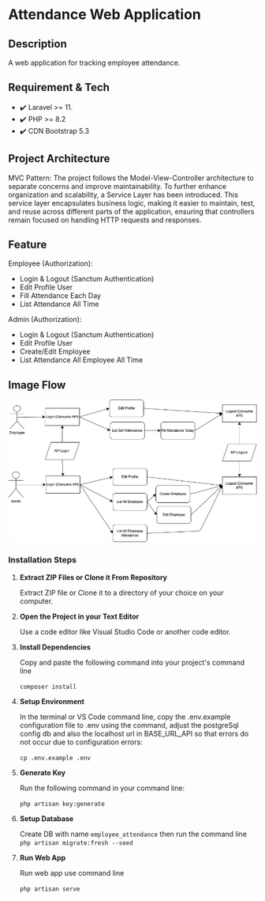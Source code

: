 # Attendance Web Application

## Description
A web application for tracking employee attendance.

## Requirement & Tech
- ✔️ Laravel >= 11.
- ✔️ PHP >= 8.2
- ✔️ CDN Bootstrap 5.3

## Project Architecture
MVC Pattern: The project follows the Model-View-Controller architecture to separate concerns and improve maintainability. To further enhance organization and scalability, a Service Layer has been introduced. This service layer encapsulates business logic, making it easier to maintain, test, and reuse across different parts of the application, ensuring that controllers remain focused on handling HTTP requests and responses.

## Feature
Employee (Authorization): 
- Login & Logout (Sanctum Authentication)
- Edit Profile User
- Fill Attendance Each Day
- List Attendance All Time

Admin (Authorization):
- Login & Logout (Sanctum Authentication)
- Edit Profile User
- Create/Edit Employee
- List Attendance All Employee All Time

## Image Flow
![Image Flow](https://github.com/umars28/Employee-Attendance-Web/blob/main/public/Attendance.drawio.png?raw=true)

### Installation Steps

1. **Extract ZIP Files or Clone it From Repository**

   Extract ZIP file or Clone it to a directory of your choice on your computer.

2. **Open the Project in your Text Editor**

    Use a code editor like Visual Studio Code or another code editor.

3. **Install Dependencies**

   Copy and paste the following command into your project's command line

    ```composer install```

4. **Setup Environment**

   In the terminal or VS Code command line, copy the .env.example configuration file to .env using the command, adjust the postgreSql config db and also the localhost url in BASE_URL_API so that errors do not occur due to configuration errors:

   ```cp .env.example .env```

5. **Generate Key**

    Run the following command in your command line:

   ```php artisan key:generate```   

6. **Setup Database**

    Create DB with name ```employee_attendance``` then run the command line ```php artisan migrate:fresh --seed```
   
7. **Run Web App**

   Run web app use command line

   ```php artisan serve```
